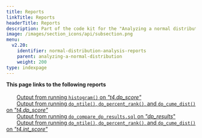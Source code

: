 ```yaml
---
title: Reports
linkTitle: Reports
headerTitle: Reports
description: Part of the code kit for the "Analyzing a normal distribution" section within the YSQL window functions documentation (reports of results).
image: /images/section_icons/api/subsection.png
menu:
  v2.20:
    identifier: normal-distribution-analysis-reports
    parent: analyzing-a-normal-distribution
    weight: 200
type: indexpage
---
```

**This page links to the following reports**<br>
&#160;&#160;&#160;&#160;&#160;&#160;&#160;<br>
&#160;&#160;&#160;&#160;&#160;&#160;&#160;[Output from running `histogram()` on _"t4.dp_score"_](./histogram-report/)<br>
&#160;&#160;&#160;&#160;&#160;&#160;&#160;[Output from running `do_ntile()`, `do_percent_rank()`, and `do_cume_dist()` on _"t4.dp_score"_](./dp-results/)<br>
&#160;&#160;&#160;&#160;&#160;&#160;&#160;[Output from running `do_compare_dp_results.sql` on _"dp_results_"](./compare-dp-results/)<br>
&#160;&#160;&#160;&#160;&#160;&#160;&#160;[Output from running `do_ntile()`, `do_percent_rank()`, and `do_cume_dist()` on _"t4.int_score"_](./int-results/)<br>
